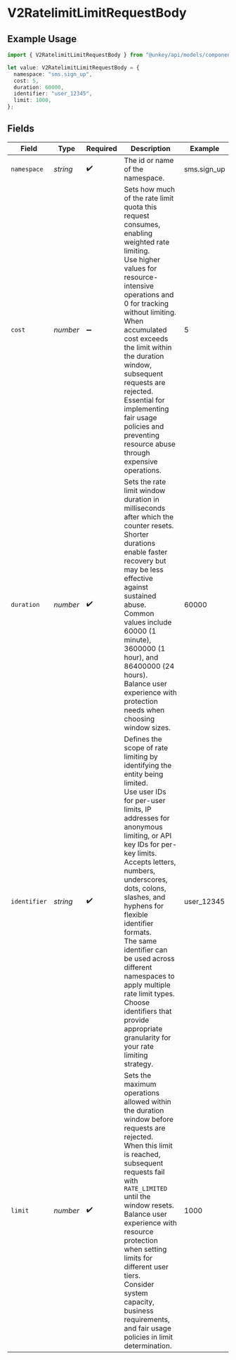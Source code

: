 # V2RatelimitLimitRequestBody

## Example Usage

```typescript
import { V2RatelimitLimitRequestBody } from "@unkey/api/models/components";

let value: V2RatelimitLimitRequestBody = {
  namespace: "sms.sign_up",
  cost: 5,
  duration: 60000,
  identifier: "user_12345",
  limit: 1000,
};
```

## Fields

| Field                                                                                                                                                                                                                                                                                                                                                                                                                                                                                      | Type                                                                                                                                                                                                                                                                                                                                                                                                                                                                                       | Required                                                                                                                                                                                                                                                                                                                                                                                                                                                                                   | Description                                                                                                                                                                                                                                                                                                                                                                                                                                                                                | Example                                                                                                                                                                                                                                                                                                                                                                                                                                                                                    |
| ------------------------------------------------------------------------------------------------------------------------------------------------------------------------------------------------------------------------------------------------------------------------------------------------------------------------------------------------------------------------------------------------------------------------------------------------------------------------------------------ | ------------------------------------------------------------------------------------------------------------------------------------------------------------------------------------------------------------------------------------------------------------------------------------------------------------------------------------------------------------------------------------------------------------------------------------------------------------------------------------------ | ------------------------------------------------------------------------------------------------------------------------------------------------------------------------------------------------------------------------------------------------------------------------------------------------------------------------------------------------------------------------------------------------------------------------------------------------------------------------------------------ | ------------------------------------------------------------------------------------------------------------------------------------------------------------------------------------------------------------------------------------------------------------------------------------------------------------------------------------------------------------------------------------------------------------------------------------------------------------------------------------------ | ------------------------------------------------------------------------------------------------------------------------------------------------------------------------------------------------------------------------------------------------------------------------------------------------------------------------------------------------------------------------------------------------------------------------------------------------------------------------------------------ |
| `namespace`                                                                                                                                                                                                                                                                                                                                                                                                                                                                                | *string*                                                                                                                                                                                                                                                                                                                                                                                                                                                                                   | :heavy_check_mark:                                                                                                                                                                                                                                                                                                                                                                                                                                                                         | The id or name of the namespace.                                                                                                                                                                                                                                                                                                                                                                                                                                                           | sms.sign_up                                                                                                                                                                                                                                                                                                                                                                                                                                                                                |
| `cost`                                                                                                                                                                                                                                                                                                                                                                                                                                                                                     | *number*                                                                                                                                                                                                                                                                                                                                                                                                                                                                                   | :heavy_minus_sign:                                                                                                                                                                                                                                                                                                                                                                                                                                                                         | Sets how much of the rate limit quota this request consumes, enabling weighted rate limiting.<br/>Use higher values for resource-intensive operations and 0 for tracking without limiting.<br/>When accumulated cost exceeds the limit within the duration window, subsequent requests are rejected.<br/>Essential for implementing fair usage policies and preventing resource abuse through expensive operations.<br/>                                                                   | 5                                                                                                                                                                                                                                                                                                                                                                                                                                                                                          |
| `duration`                                                                                                                                                                                                                                                                                                                                                                                                                                                                                 | *number*                                                                                                                                                                                                                                                                                                                                                                                                                                                                                   | :heavy_check_mark:                                                                                                                                                                                                                                                                                                                                                                                                                                                                         | Sets the rate limit window duration in milliseconds after which the counter resets.<br/>Shorter durations enable faster recovery but may be less effective against sustained abuse.<br/>Common values include 60000 (1 minute), 3600000 (1 hour), and 86400000 (24 hours).<br/>Balance user experience with protection needs when choosing window sizes.<br/>                                                                                                                              | 60000                                                                                                                                                                                                                                                                                                                                                                                                                                                                                      |
| `identifier`                                                                                                                                                                                                                                                                                                                                                                                                                                                                               | *string*                                                                                                                                                                                                                                                                                                                                                                                                                                                                                   | :heavy_check_mark:                                                                                                                                                                                                                                                                                                                                                                                                                                                                         | Defines the scope of rate limiting by identifying the entity being limited.<br/>Use user IDs for per-user limits, IP addresses for anonymous limiting, or API key IDs for per-key limits.<br/>Accepts letters, numbers, underscores, dots, colons, slashes, and hyphens for flexible identifier formats.<br/>The same identifier can be used across different namespaces to apply multiple rate limit types.<br/>Choose identifiers that provide appropriate granularity for your rate limiting strategy.<br/> | user_12345                                                                                                                                                                                                                                                                                                                                                                                                                                                                                 |
| `limit`                                                                                                                                                                                                                                                                                                                                                                                                                                                                                    | *number*                                                                                                                                                                                                                                                                                                                                                                                                                                                                                   | :heavy_check_mark:                                                                                                                                                                                                                                                                                                                                                                                                                                                                         | Sets the maximum operations allowed within the duration window before requests are rejected.<br/>When this limit is reached, subsequent requests fail with `RATE_LIMITED` until the window resets.<br/>Balance user experience with resource protection when setting limits for different user tiers.<br/>Consider system capacity, business requirements, and fair usage policies in limit determination.<br/>                                                                            | 1000                                                                                                                                                                                                                                                                                                                                                                                                                                                                                       |